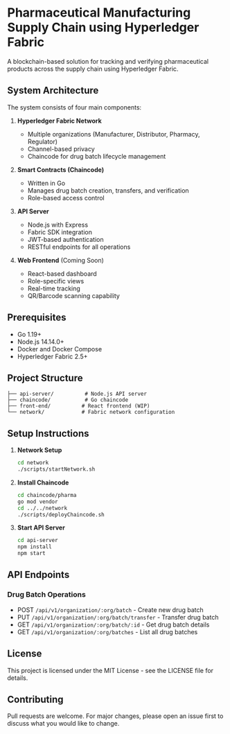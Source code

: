 # Pharmaceutical Manufacturing Supply Chain using Hyperledger Fabric

A blockchain-based solution for tracking and verifying pharmaceutical products across the supply chain using Hyperledger Fabric.

## System Architecture

The system consists of four main components:

1. **Hyperledger Fabric Network**
   - Multiple organizations (Manufacturer, Distributor, Pharmacy, Regulator)
   - Channel-based privacy
   - Chaincode for drug batch lifecycle management

2. **Smart Contracts (Chaincode)**
   - Written in Go
   - Manages drug batch creation, transfers, and verification
   - Role-based access control

3. **API Server**
   - Node.js with Express
   - Fabric SDK integration
   - JWT-based authentication
   - RESTful endpoints for all operations

4. **Web Frontend** (Coming Soon)
   - React-based dashboard
   - Role-specific views
   - Real-time tracking
   - QR/Barcode scanning capability

## Prerequisites

- Go 1.19+
- Node.js 14.14.0+
- Docker and Docker Compose
- Hyperledger Fabric 2.5+

## Project Structure

```
├── api-server/          # Node.js API server
├── chaincode/           # Go chaincode
├── front-end/          # React frontend (WIP)
└── network/            # Fabric network configuration
```

## Setup Instructions

1. **Network Setup**
   ```bash
   cd network
   ./scripts/startNetwork.sh
   ```

2. **Install Chaincode**
   ```bash
   cd chaincode/pharma
   go mod vendor
   cd ../../network
   ./scripts/deployChaincode.sh
   ```

3. **Start API Server**
   ```bash
   cd api-server
   npm install
   npm start
   ```

## API Endpoints

### Drug Batch Operations

- POST `/api/v1/organization/:org/batch` - Create new drug batch
- PUT `/api/v1/organization/:org/batch/transfer` - Transfer drug batch
- GET `/api/v1/organization/:org/batch/:id` - Get drug batch details
- GET `/api/v1/organization/:org/batches` - List all drug batches

## License

This project is licensed under the MIT License - see the LICENSE file for details.

## Contributing

Pull requests are welcome. For major changes, please open an issue first to discuss what you would like to change.